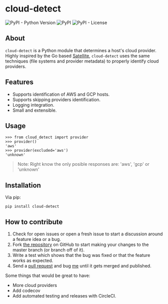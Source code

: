 # cloud-detect
![PyPI - Python Version](https://img.shields.io/pypi/pyversions/cloud-detect.svg)
![PyPI](https://img.shields.io/pypi/v/cloud-detect.svg)
![PyPI - License](https://img.shields.io/pypi/l/cloud-detect.svg)
## About
`cloud-detect` is a Python module that determines a host's cloud provider. Highly inspired by the Go based [Satellite](https://github.com/banzaicloud/satellite), `cloud-detect` uses the same techniques (file systems and provider metadata) to properly identify cloud providers.

## Features
- Supports identification of AWS and GCP hosts.
- Supports skipping providers identification.
- Logging integration.
- Small and extensible.

## Usage

```
>>> from cloud_detect import provider
>>> provider()
'aws'
>>> provider(excluded='aws')
'unknown'
```
> Note: Right know the only posible responses are: 'aws', 'gcp' or 'unknown'
## Installation
Via pip:
```
pip install cloud-detect
```
## How to contribute
1. Check for open issues or open a fresh issue to start a discussion around a feature idea or a bug.
2. Fork [the repository](https://github.com/dgzlopes/cloud-detect) on GitHub to start making your changes to the master branch (or branch off of it).
3. Write a test which shows that the bug was fixed or that the feature works as expected.
4. Send a [pull request](https://help.github.com/en/articles/creating-a-pull-request-from-a-fork) and bug [me](https://github.com/dgzlopes) until it gets merged and published.

Some things that would be great to have:
- More cloud providers
- Add codecov
- Add automated testing and releases with CircleCI.